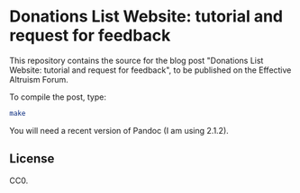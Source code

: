 # Donations List Website: tutorial and request for feedback

This repository contains the source for the blog post
"Donations List Website: tutorial and request for feedback", to be published on the
Effective Altruism Forum.

To compile the post, type:

```bash
make
```

You will need a recent version of Pandoc (I am using 2.1.2).

## License

CC0.
